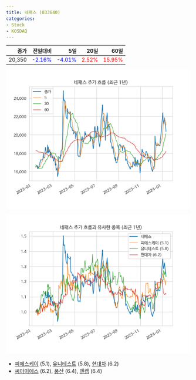 ```yaml
---
title: 네패스 (033640)
categories:
- Stock
- KOSDAQ
---
```


|종가|전일대비|5일|20일|60일|
|---:|-------:|--:|---:|---:|
|20,350|<span style="color: blue">-2.16%</span>|<span style="color: blue">-4.01%</span>|<span style="color: red">2.52%</span>|<span style="color: red">15.95%</span>|


<!-- more -->

![033640](/assets/images/stock/033640.png)

![033640](/assets/images/stock/033640_sim.png)

- [피에스케이](/319660/) (5.1), [유니테스트](/086390/) (5.8), [현대차](/005380/) (6.2)
- [씨아이에스](/222080/) (6.2), [풍산](/103140/) (6.4), [엔켐](/348370/) (6.4)